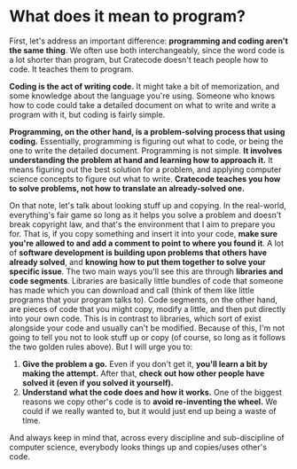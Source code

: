 # What does it mean to program?

First, let's address an important difference: **programming and coding aren't the same thing**.
We often use both interchangeably, since the word code is a lot shorter than program,
but Cratecode doesn't teach people how to code.
It teaches them to program.

**Coding is the act of writing code.** It might take a bit of memorization, and some knowledge about the language you're using. Someone who knows how to code could take a detailed document on what to write and write a program with it, but coding is fairly simple.

**Programming, on the other hand, is a problem-solving process that using coding.** Essentially, programming is figuring out what to code, or being the one to write the detailed document. Programming is not simple. **It involves understanding the problem at hand and learning how to approach it.** It means figuring out the best solution for a problem, and applying computer science concepts to figure out what to write. **Cratecode teaches you how to solve problems, not how to translate an already-solved one.**

On that note, let's talk about looking stuff up and copying.
In the real-world,
everything's fair game so long as it helps you solve a problem and doesn't break copyright law,
and that's the environment that I aim to prepare you for.
That is, if you copy something and insert it into your code,
**make sure you're allowed to and add a comment to point to where you found it**.
A lot of **software development is building upon problems that others have already solved**,
and **knowing how to put them together to solve your specific issue**.
The two main ways you'll see this are through **libraries and code segments**.
Libraries are basically little bundles of code that someone has made which you can download and call
(think of them like little programs that your program talks to).
Code segments, on the other hand, are pieces of code that you might copy, modify a little,
and then put directly into your own code.
This is in contrast to libraries,
which sort of exist alongside your code and usually can't be modified.
Because of this, I'm not going to tell you not to look stuff up or copy
(of course, so long as it follows the two golden rules above).
But I will urge you to:

1. **Give the problem a go.** Even if you don't get it, **you'll learn a bit by making the attempt.** After that, **check out how other people have solved it (even if you solved it yourself).**
2. **Understand what the code does and how it works.** One of the biggest reasons we copy other's code is to **avoid re-inventing the wheel.** We could if we really wanted to, but it would just end up being a waste of time.

And always keep in mind that, across every discipline and sub-discipline of computer science,
everybody looks things up and copies/uses other's code.
